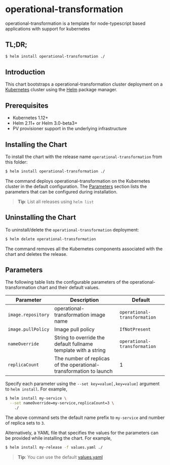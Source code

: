 # operational-transformation

operational-transformation is a template for node-typescript based applications with support for kubernetes

## TL;DR;

```bash
$ helm install operational-transformation ./
```

## Introduction

This chart bootstraps a operational-transformation cluster deployment on a [Kubernetes](http://kubernetes.io) cluster using the [Helm](https://helm.sh) package manager.

## Prerequisites

-   Kubernetes 1.12+
-   Helm 2.11+ or Helm 3.0-beta3+
-   PV provisioner support in the underlying infrastructure

## Installing the Chart

To install the chart with the release name `operational-transformation` from this folder:

```bash
$ helm install operational-transformation ./
```

The command deploys operational-transformation on the Kubernetes cluster in the default configuration. The [Parameters](#parameters) section lists the parameters that can be configured during installation.

> **Tip**: List all releases using `helm list`

## Uninstalling the Chart

To uninstall/delete the `operational-transformation` deployment:

```bash
$ helm delete operational-transformation
```

The command removes all the Kubernetes components associated with the chart and deletes the release.

## Parameters

The following table lists the configurable parameters of the operational-transformation chart and their default values.

| Parameter          | Description                                                    | Default          |
| ------------------ | -------------------------------------------------------------- | ---------------- |
| `image.repository` | operational-transformation image name                                      | `operational-transformation` |
| `image.pullPolicy` | Image pull policy                                              | `IfNotPresent`   |
| `nameOverride`     | String to override the default fullname template with a string | `operational-transformation` |
| `replicaCount`     | The number of replicas of the operational-transformation to launch           | 1                |

Specify each parameter using the `--set key=value[,key=value]` argument to `helm install`. For example,

```bash
$ helm install my-service \
  --set nameOverride=my-service,replicaCount=3 \
    ./
```

The above command sets the default name prefix to `my-service` and number of replica sets to `3`.

Alternatively, a YAML file that specifies the values for the parameters can be provided while installing the chart. For example,

```bash
$ helm install my-release -f values.yaml ./
```

> **Tip**: You can use the default [values.yaml](values.yaml)
